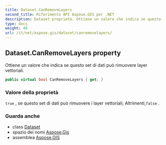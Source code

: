 ```yaml
---
title: Dataset.CanRemoveLayers
second_title: Riferimento API Aspose.GIS per .NET
description: Dataset proprietà. Ottiene un valore che indica se questo set di dati può rimuovere layer vettoriali.
type: docs
weight: 40
url: /it/net/aspose.gis/dataset/canremovelayers/
---
```

## Dataset.CanRemoveLayers property

Ottiene un valore che indica se questo set di dati può rimuovere layer vettoriali.

```csharp
public virtual bool CanRemoveLayers { get; }
```

### Valore della proprietà

`true` , se questo set di dati può rimuovere i layer vettoriali; Altrimenti,`false` .

### Guarda anche

* class [Dataset](../)
* spazio dei nomi [Aspose.Gis](../../dataset/)
* assemblea [Aspose.GIS](../../../)


